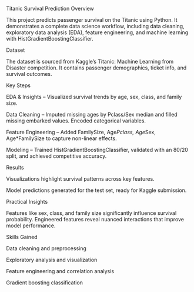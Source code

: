 Titanic Survival Prediction
Overview

This project predicts passenger survival on the Titanic using Python. It demonstrates a complete data science workflow, including data cleaning, exploratory data analysis (EDA), feature engineering, and machine learning with HistGradientBoostingClassifier.

Dataset

The dataset is sourced from Kaggle’s Titanic: Machine Learning from Disaster competition. It contains passenger demographics, ticket info, and survival outcomes.

Key Steps

EDA & Insights – Visualized survival trends by age, sex, class, and family size.

Data Cleaning – Imputed missing ages by Pclass/Sex median and filled missing embarked values. Encoded categorical variables.

Feature Engineering – Added FamilySize, Age*Pclass, Age*Sex, Age*FamilySize to capture non-linear effects.

Modeling – Trained HistGradientBoostingClassifier, validated with an 80/20 split, and achieved competitive accuracy.

Results

Visualizations highlight survival patterns across key features.

Model predictions generated for the test set, ready for Kaggle submission.

Practical Insights

Features like sex, class, and family size significantly influence survival probability. Engineered features reveal nuanced interactions that improve model performance.

Skills Gained

Data cleaning and preprocessing

Exploratory analysis and visualization

Feature engineering and correlation analysis

Gradient boosting classification
